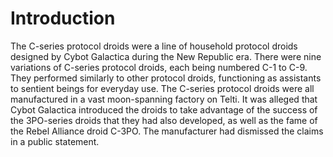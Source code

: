 # Introduction
The C-series protocol droids were a line of household protocol droids designed by Cybot Galactica during the New Republic era.
There were nine variations of C-series protocol droids, each being numbered C-1 to C-9.
 They performed similarly to other protocol droids, functioning as assistants to sentient beings for everyday use.
 The C-series protocol droids were all manufactured in a vast moon-spanning factory on Telti.
It was alleged that Cybot Galactica introduced the droids to take advantage of the success of the 3PO-series droids that they had also developed, as well as the fame of the Rebel Alliance droid C-3PO.
The manufacturer had dismissed the claims in a public statement.